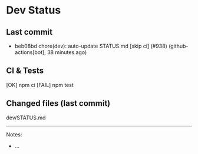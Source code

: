 # Dev Status

## Last commit
- beb08bd chore(dev): auto-update STATUS.md [skip ci] (#938) (github-actions[bot], 38 minutes ago)
## CI & Tests
[OK] npm ci
[FAIL] npm test

## Changed files (last commit)
dev/STATUS.md

---
Notes:
- ...
